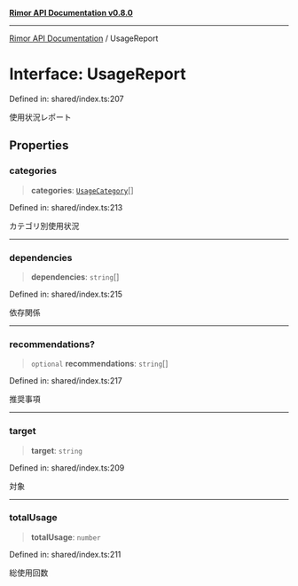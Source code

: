 [**Rimor API Documentation v0.8.0**](../README.md)

***

[Rimor API Documentation](../globals.md) / UsageReport

# Interface: UsageReport

Defined in: shared/index.ts:207

使用状況レポート

## Properties

### categories

> **categories**: [`UsageCategory`](UsageCategory.md)[]

Defined in: shared/index.ts:213

カテゴリ別使用状況

***

### dependencies

> **dependencies**: `string`[]

Defined in: shared/index.ts:215

依存関係

***

### recommendations?

> `optional` **recommendations**: `string`[]

Defined in: shared/index.ts:217

推奨事項

***

### target

> **target**: `string`

Defined in: shared/index.ts:209

対象

***

### totalUsage

> **totalUsage**: `number`

Defined in: shared/index.ts:211

総使用回数
